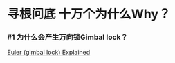 # 寻根问底 十万个为什么Why？

### #1 为什么会产生万向锁Gimbal lock？
[Euler (gimbal lock) Explained](https://www.youtube.com/watch?v=zc8b2Jo7mno)
